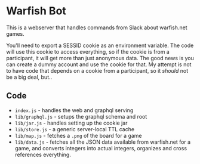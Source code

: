 Warfish Bot
===========

This is a webserver that handles commands from Slack about warfish.net games.

You'll need to export a SESSID cookie as an environment variable. The code will use this cookie to access everything, so if the cookie is from a participant, it will get more than just anonymous data. The good news is you can create a dummy account and use the cookie for that. My attempt is not to have code that depends on a cookie from a participant, so it *should* not be a big deal, but..

Code
----

* `index.js` - handles the web and graphql serving
* `lib/graphql.js` - setups the graphql schema and root
* `lib/jar.js` - handles setting up the cookie jar
* `lib/store.js` - a generic server-local TTL cache
* `lib/map.js` - fetches a `.png` of the board for a game
* `lib/data.js` - fetches all the JSON data available from warfish.net for a game, and converts integers into actual integers, organizes and cross references everything. 
